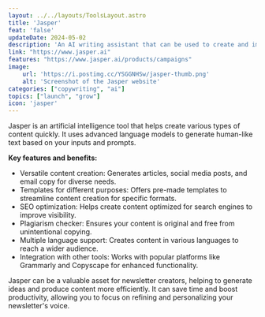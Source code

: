 ```yaml
---
layout: ../../layouts/ToolsLayout.astro
title: 'Jasper'
feat: 'false'
updateDate: 2024-05-02
description: 'An AI writing assistant that can be used to create and improve your newsletter copy. It can also be used for other marketing content, including blog posts, social media content, and website copy.'
link: "https://www.jasper.ai"
features: "https://www.jasper.ai/products/campaigns"
image:
    url: 'https://i.postimg.cc/YSGGNHSw/jasper-thumb.png'
    alt: 'Screenshot of the Jasper website'
categories: ["copywriting", "ai"]
topics: ["launch", "grow"]
icon: 'jasper'
---
```


Jasper is an artificial intelligence tool that helps create various types of content quickly. It uses advanced language models to generate human-like text based on your inputs and prompts.

<b>Key features and benefits:</b>

- Versatile content creation: Generates articles, social media posts, and email copy for diverse needs.
- Templates for different purposes: Offers pre-made templates to streamline content creation for specific formats.
- SEO optimization: Helps create content optimized for search engines to improve visibility.
- Plagiarism checker: Ensures your content is original and free from unintentional copying.
- Multiple language support: Creates content in various languages to reach a wider audience.
- Integration with other tools: Works with popular platforms like Grammarly and Copyscape for enhanced functionality.

Jasper can be a valuable asset for newsletter creators, helping to generate ideas and produce content more efficiently. It can save time and boost productivity, allowing you to focus on refining and personalizing your newsletter's voice.